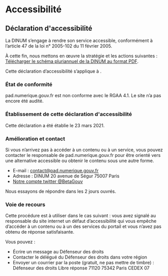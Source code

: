 # Accessibilité

## Déclaration d'accessibilité

La DINUM s’engage à rendre son service accessible, conformément à l’article 47 de la loi n° 2005-102 du 11 février 2005.

À cette fin, nous mettons en œuvre la stratégie et les actions suivantes : [Télécharger le schéma pluriannuel de la DINUM au format PDF](https://www.numerique.gouv.fr/uploads/DINUM_SchemaPluriannuel_2020.pdf).

Cette déclaration d’accessibilité s’applique à .

### État de conformité
pad.numerique.gouv.fr est non conforme avec le RGAA 4.1. Le site n’a pas encore été audité.

### Établissement de cette déclaration d'accessibilité
Cette déclaration a été établie le 23 mars 2021.

### Amélioration et contact
Si vous n’arrivez pas à accéder à un contenu ou à un service, vous pouvez contacter le responsable de pad.numerique.gouv.fr pour être orienté vers une alternative accessible ou obtenir le contenu sous une autre forme.

- E-mail : [contact@pad.numerique.gouv.fr](mailto:contact@pad.numerique.gouv.fr)
- Adresse : DINUM 20 avenue de Ségur 75007 Paris
- [Notre compte twitter @BetaGouv](https://twitter.com/BetaGouv)

Nous essayons de répondre dans les 2 jours ouvrés.

### Voie de recours
Cette procédure est à utiliser dans le cas suivant : vous avez signalé au responsable du site internet un défaut d’accessibilité qui vous empêche d’accéder à un contenu ou à un des services du portail et vous n’avez pas obtenu de réponse satisfaisante.

Vous pouvez :
- Écrire un message au Défenseur des droits
- Contacter le délégué du Défenseur des droits dans votre région
- Envoyer un courrier par la poste (gratuit, ne pas mettre de timbre) :
    Défenseur des droits
    Libre réponse 71120 75342 Paris CEDEX 07